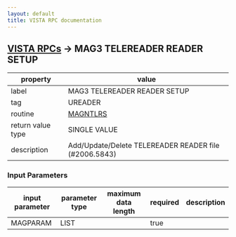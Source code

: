 ```yaml
---
layout: default
title: VISTA RPC documentation
---
```




## [VISTA RPCs](TableOfContent.md) &#8594; MAG3 TELEREADER READER SETUP 

 property | value 
--- | --- 
 label | MAG3 TELEREADER READER SETUP
 tag | UREADER
 routine | [MAGNTLRS](http://code.osehra.org/dox/Routine_MAGNTLRS_source.html)
 return value type | SINGLE VALUE
 description | Add/Update/Delete TELEREADER READER file (#2006.5843)

### Input Parameters

| input parameter | parameter type | maximum data length | required | description | 
| --- | --- | --- | --- | --- | 
| MAGPARAM | LIST |  | true |  | 